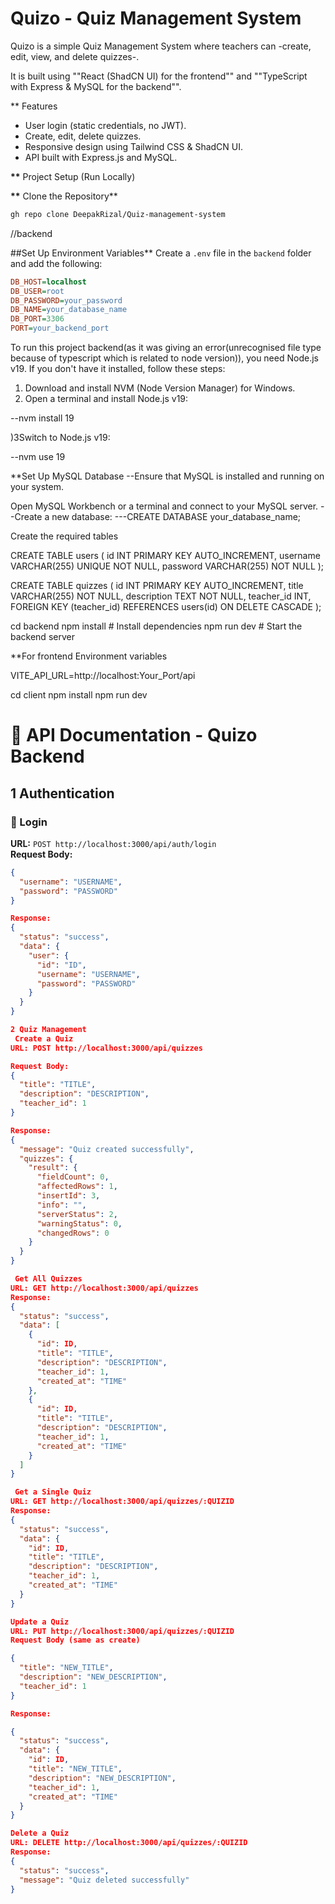 # Quizo - Quiz Management System

Quizo is a simple Quiz Management System where teachers can -create, edit, view, and delete quizzes-.

It is built using ""React (ShadCN UI) for the frontend"" and ""TypeScript with Express & MySQL for the backend"".

\*\* Features

- User login (static credentials, no JWT).
- Create, edit, delete quizzes.
- Responsive design using Tailwind CSS & ShadCN UI.
- API built with Express.js and MySQL.

**\*\*** Project Setup (Run Locally)

**\*\*** Clone the Repository\*\*

```sh
gh repo clone DeepakRizal/Quiz-management-system
```

//backend

##Set Up Environment Variables\*\*
Create a `.env` file in the `backend` folder and add the following:

```ini
DB_HOST=localhost
DB_USER=root
DB_PASSWORD=your_password
DB_NAME=your_database_name
DB_PORT=3306
PORT=your_backend_port
```

To run this project backend(as it was giving an error(unrecognised file type because of typescript which is related to node version)), you need Node.js v19. If you don't have it installed, follow these steps:

1. Download and install NVM (Node Version Manager) for Windows.
2. Open a terminal and install Node.js v19:

--nvm install 19

)3Switch to Node.js v19:

--nvm use 19

\*\*Set Up MySQL Database
--Ensure that MySQL is installed and running on your system.

Open MySQL Workbench or a terminal and connect to your MySQL server.
--Create a new database:
---CREATE DATABASE your_database_name;

Create the required tables

CREATE TABLE users (
id INT PRIMARY KEY AUTO_INCREMENT,
username VARCHAR(255) UNIQUE NOT NULL,
password VARCHAR(255) NOT NULL
);

CREATE TABLE quizzes (
id INT PRIMARY KEY AUTO_INCREMENT,
title VARCHAR(255) NOT NULL,
description TEXT NOT NULL,
teacher_id INT,
FOREIGN KEY (teacher_id) REFERENCES users(id) ON DELETE CASCADE
);

cd backend
npm install # Install dependencies
npm run dev # Start the backend server

\*\*For frontend
Environment variables

VITE_API_URL=http://localhost:Your_Port/api

cd client
npm install
npm run dev

# 📌 API Documentation - Quizo Backend

## **1️ Authentication**

### **🔹 Login**

**URL:** `POST http://localhost:3000/api/auth/login`  
**Request Body:**

```json
{
  "username": "USERNAME",
  "password": "PASSWORD"
}

Response:
{
  "status": "success",
  "data": {
    "user": {
      "id": "ID",
      "username": "USERNAME",
      "password": "PASSWORD"
    }
  }
}

2️ Quiz Management
 Create a Quiz
URL: POST http://localhost:3000/api/quizzes

Request Body:
{
  "title": "TITLE",
  "description": "DESCRIPTION",
  "teacher_id": 1
}

Response:
{
  "message": "Quiz created successfully",
  "quizzes": {
    "result": {
      "fieldCount": 0,
      "affectedRows": 1,
      "insertId": 3,
      "info": "",
      "serverStatus": 2,
      "warningStatus": 0,
      "changedRows": 0
    }
  }
}

 Get All Quizzes
URL: GET http://localhost:3000/api/quizzes
Response:
{
  "status": "success",
  "data": [
    {
      "id": ID,
      "title": "TITLE",
      "description": "DESCRIPTION",
      "teacher_id": 1,
      "created_at": "TIME"
    },
    {
      "id": ID,
      "title": "TITLE",
      "description": "DESCRIPTION",
      "teacher_id": 1,
      "created_at": "TIME"
    }
  ]
}

 Get a Single Quiz
URL: GET http://localhost:3000/api/quizzes/:QUIZID
Response:
{
  "status": "success",
  "data": {
    "id": ID,
    "title": "TITLE",
    "description": "DESCRIPTION",
    "teacher_id": 1,
    "created_at": "TIME"
  }
}

Update a Quiz
URL: PUT http://localhost:3000/api/quizzes/:QUIZID
Request Body (same as create)

{
  "title": "NEW_TITLE",
  "description": "NEW_DESCRIPTION",
  "teacher_id": 1
}

Response:

{
  "status": "success",
  "data": {
    "id": ID,
    "title": "NEW_TITLE",
    "description": "NEW_DESCRIPTION",
    "teacher_id": 1,
    "created_at": "TIME"
  }
}

Delete a Quiz
URL: DELETE http://localhost:3000/api/quizzes/:QUIZID
Response:
{
  "status": "success",
  "message": "Quiz deleted successfully"
}


```
